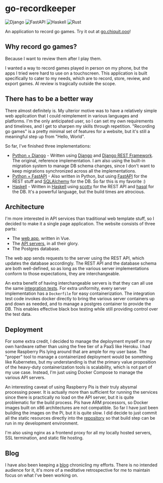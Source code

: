 # go-recordkeeper
![Django](https://github.com/go-recordkeeper/go-recordkeeper/actions/workflows/django.yml/badge.svg)
![FastAPI](https://github.com/go-recordkeeper/go-recordkeeper/actions/workflows/fastapi.yml/badge.svg)
![Haskell](https://github.com/go-recordkeeper/go-recordkeeper/actions/workflows/haskell.yml/badge.svg)
![Rust](https://github.com/go-recordkeeper/go-recordkeeper/actions/workflows/rust.yml/badge.svg)

An application to record go games. Try it out at [go.chiquit.ooo](https://go.chiquit.ooo/)!


## Why record go games?
Because I want to review them after I play them.

I wanted a way to record games played in person on my phone, but the apps I tried were hard to use on a touchscreen. This application is built specifically to cater to my needs, which are to record, store, review, and export games. AI review is tragically outside the scope.

## There has to be a better way
There almost definitely is. My ulterior motive was to have a relatively simple web application that I could reimplement in various languages and platforms. I'm the only anticipated user, so I can set my own requirements and timelines, and I get to sharpen my skills through repetition. "Recording go games" is a pretty minimal set of features for a website, but it's still a meaningful step up from "Hello, World".

So far, I've finished three implementations:

* [Python + Django](https://github.com/go-recordkeeper/go-recordkeeper/tree/main/server/django) - Written using [Django](https://www.djangoproject.com/) and [Django REST Framework](https://www.django-rest-framework.org/). The original, reference implementation. I am also using the built-in migration system to manage DB schema changes, since I don't want to keep migrations synchronized across all the implementations.
* [Python + FastAPI](https://github.com/go-recordkeeper/go-recordkeeper/tree/main/server/fastapi) - Also written in Python, but using [FastAPI](https://fastapi.tiangolo.com/) for the REST stuff and [SQLAlchemy](https://www.sqlalchemy.org/) for the DB. So far this is my favorite :)
* [Haskell](https://github.com/go-recordkeeper/go-recordkeeper/tree/main/server/haskell) - Written in [Haskell](https://www.haskell.org/) using [scotty](https://hackage.haskell.org/package/scotty) for the REST API and [hasql](https://hackage.haskell.org/package/hasql) for the DB. It's a powerful language, but the build times are atrocious.

## Architecture
I'm more interested in API services than traditional web template stuff, so I decided to make it a single page application. The website consists of three parts:

* The [web app](https://github.com/go-recordkeeper/go-recordkeeper/tree/main/client/vue), written in Vue.
* The [API servers](https://github.com/go-recordkeeper/go-recordkeeper/tree/main/server), in all their glory.
* The Postgres database.

The web app sends requests to the server using the REST API, which updates the database accordingly. The REST API and the database schema are both well-defined, so as long as the various server implementations conform to those expectations, they are interchangeable.

An extra benefit of having interchangeable servers is that they can all use the same [integration tests](https://github.com/go-recordkeeper/go-recordkeeper/tree/main/test). For extra uniformity, every server implementation has a `Dockerfile` for easy containerization. The integration test code invokes docker directly to bring the various server containers up and down as needed, and to manage a postgres container to provide the DB. This enables effective black box testing while still providing control over the test data.

## Deployment
For some extra credit, I decided to manage the deployment myself on my own hardware rather than using the free tier of a PaaS like Heroku. I had some Raspberry Pis lying around that are ample for my user base. The "proper" tool to manage a containerized deployment would be something like Kubernetes, but my understanding is that the primary value proposition of the heavy-duty containerization tools is scalability, which is not part of my use case. Instead, I'm just using Docker Compose to manage the various API servers.

An interesting caveat of using Raspberry Pis is their truly abysmal processing power. It is actually more than sufficient for running the services since there is practically no load on the API server, but it is quite problematic for the build process. Pis have ARM processors, so Docker images built on x86 architectures are not compatible. So far I have just been building the images on the Pi, but it is quite slow. I did decide to just commit all the static resources directly into the [repository](https://github.com/go-recordkeeper/go-recordkeeper/tree/main/deploy) so that build step can be run in my development environment.

I'm also using nginx as a frontend proxy for all my locally hosted servers, SSL termination, and static file hosting.

## Blog
I have also been keeping a [blog](https://go.chiquit.ooo/blog/) chronicling my efforts. There is no intended audience for it, it's more of a meditative retrospective for me to maintain focus on what I've been working on.
